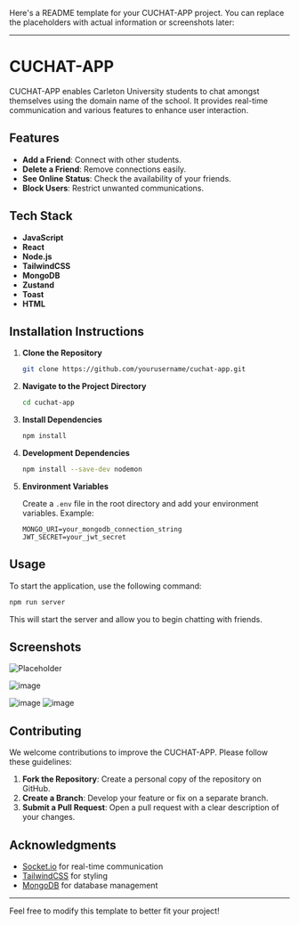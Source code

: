 Here's a README template for your CUCHAT-APP project. You can replace the placeholders with actual information or screenshots later:

---

# CUCHAT-APP

CUCHAT-APP enables Carleton University students to chat amongst themselves using the domain name of the school. It provides real-time communication and various features to enhance user interaction.

## Features

- **Add a Friend**: Connect with other students.
- **Delete a Friend**: Remove connections easily.
- **See Online Status**: Check the availability of your friends.
- **Block Users**: Restrict unwanted communications.

## Tech Stack

- **JavaScript**
- **React**
- **Node.js**
- **TailwindCSS**
- **MongoDB**
- **Zustand**
- **Toast**
- **HTML**

## Installation Instructions

1. **Clone the Repository**

   ```bash
   git clone https://github.com/yourusername/cuchat-app.git
   ```

2. **Navigate to the Project Directory**

   ```bash
   cd cuchat-app
   ```

3. **Install Dependencies**

   ```bash
   npm install
   ```

4. **Development Dependencies**

   ```bash
   npm install --save-dev nodemon
   ```

5. **Environment Variables**

   Create a `.env` file in the root directory and add your environment variables. Example:

   ```
   MONGO_URI=your_mongodb_connection_string
   JWT_SECRET=your_jwt_secret
   ```

## Usage

To start the application, use the following command:

```bash
npm run server
```

This will start the server and allow you to begin chatting with friends. 

## Screenshots

![Placeholder](https://via.placeholder.com/800x400?text=Screenshot+Placeholder)

![image](https://github.com/user-attachments/assets/5a1b372b-b3c0-489e-8f7e-f1e0589b51a7)

![image](https://github.com/user-attachments/assets/5fd7170a-f33f-48b3-8f6a-fe4c64c77a74)
![image](https://github.com/user-attachments/assets/804b9a65-eebc-4caf-a982-a79abc2b48cd)



## Contributing

We welcome contributions to improve the CUCHAT-APP. Please follow these guidelines:

1. **Fork the Repository**: Create a personal copy of the repository on GitHub.
2. **Create a Branch**: Develop your feature or fix on a separate branch.
3. **Submit a Pull Request**: Open a pull request with a clear description of your changes.


## Acknowledgments

- [Socket.io](https://socket.io) for real-time communication
- [TailwindCSS](https://tailwindcss.com) for styling
- [MongoDB](https://www.mongodb.com) for database management

---

Feel free to modify this template to better fit your project!
